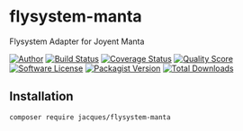 # flysystem-manta
Flysystem Adapter for Joyent Manta

[![Author](http://img.shields.io/badge/author-@jacques-blue.svg?style=flat-square)](https://twitter.com/jacques)
[![Build Status](https://img.shields.io/travis/jacques/flysystem-manta/master.svg?style=flat-square)](https://travis-ci.org/jacques/flysystem-manta)
[![Coverage Status](https://img.shields.io/scrutinizer/coverage/g/jacques/flysystem-manta.svg?style=flat-square)](https://scrutinizer-ci.com/g/jacques/flysystem-manta/code-structure)
[![Quality Score](https://img.shields.io/scrutinizer/g/jacques/flysystem-manta.svg?style=flat-square)](https://scrutinizer-ci.com/g/jacques/flysystem-manta)
[![Software License](https://img.shields.io/badge/license-MIT-brightgreen.svg?style=flat-square)](LICENSE)
[![Packagist Version](https://img.shields.io/packagist/v/jacques/flysystem-manta.svg?style=flat-square)](https://packagist.org/packages/jacques/flysystem-manta)
[![Total Downloads](https://img.shields.io/packagist/dt/jacques/flysystem-manta.svg?style=flat-square)](https://packagist.org/packages/jacques/flysystem-manta)

## Installation

```bash
composer require jacques/flysystem-manta
```
